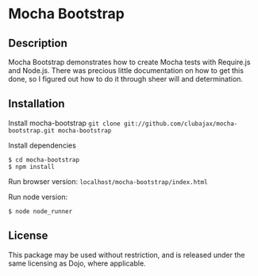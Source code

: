 Mocha Bootstrap
===============

Description
-----------
Mocha Bootstrap demonstrates how to create Mocha tests with Require.js and Node.js.
There was precious little documentation on how to get this done, so I figured out how
to do it through sheer will and determination.


Installation
------------

Install mocha-bootstrap
`git clone git://github.com/clubajax/mocha-bootstrap.git mocha-bootstrap`

Install dependencies
```
$ cd mocha-bootstrap
$ npm install
```

Run browser version:
`localhost/mocha-bootstrap/index.html`

Run node version:
```
$ node node_runner
```

License
-------

This package may be used without restriction, and is released under the same licensing
as Dojo, where applicable.

